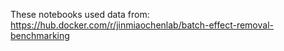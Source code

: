 These notebooks used data from: https://hub.docker.com/r/jinmiaochenlab/batch-effect-removal-benchmarking

